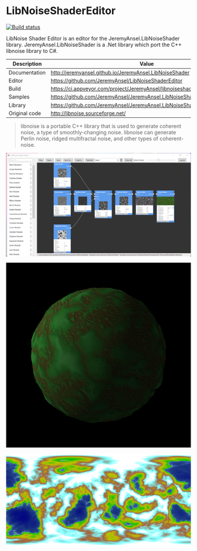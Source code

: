 # LibNoiseShaderEditor

[![Build status](https://ci.appveyor.com/api/projects/status/x6kgvc2qmm0w5fpv/branch/main?svg=true)](https://ci.appveyor.com/project/JeremyAnsel/libnoiseshadereditor/branch/main)

LibNoise Shader Editor is an editor for the JeremyAnsel.LibNoiseShader library.
JeremyAnsel.LibNoiseShader is a .Net library which port the C++ libnoise library to C#.

Description     | Value
----------------|----------------
Documentation   | http://jeremyansel.github.io/JeremyAnsel.LibNoiseShader
Editor          | https://github.com/JeremyAnsel/LibNoiseShaderEditor
Build           | https://ci.appveyor.com/project/JeremyAnsel/libnoiseshadereditor/branch/main
Samples         | https://github.com/JeremyAnsel/JeremyAnsel.LibNoiseShader-Samples
Library         | https://github.com/JeremyAnsel/JeremyAnsel.LibNoiseShader
Original code   | http://libnoise.sourceforge.net/

> libnoise is a portable C++ library that is used to generate coherent noise, a type of smoothly-changing noise. libnoise can generate Perlin noise, ridged multifractal noise, and other types of coherent-noise.


![LibNoiseShaderEditor-TextureSlimeSphere](Images/LibNoiseShaderEditor-TextureSlimeSphere.png)

![LibNoiseShaderEditor-TextureSlime3D](Images/LibNoiseShaderEditor-TextureSlime3D.png)

![LibNoiseShaderEditor-RidgedMulti](Images/LibNoiseShaderEditor-RidgedMulti.png)
